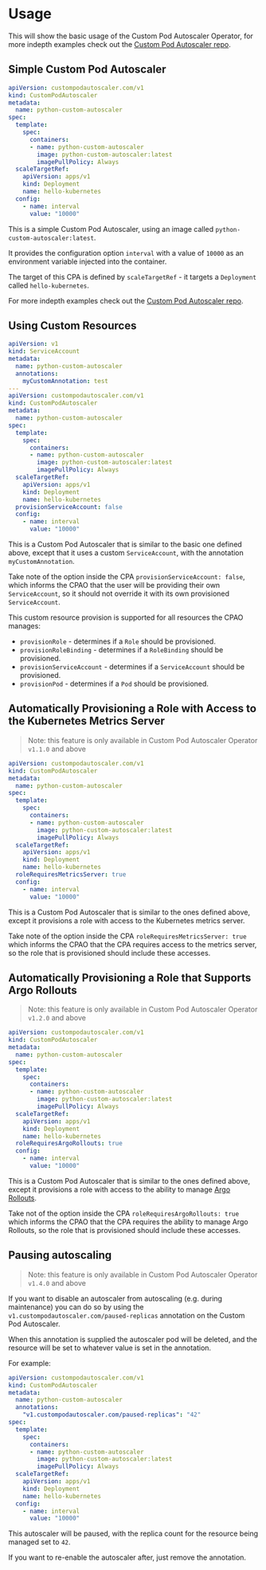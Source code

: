 # Usage

This will show the basic usage of the Custom Pod Autoscaler Operator, for more
indepth examples check out the
[Custom Pod Autoscaler repo](https://github.com/jthomperoo/custom-pod-autoscaler).

## Simple Custom Pod Autoscaler

```yaml
apiVersion: custompodautoscaler.com/v1
kind: CustomPodAutoscaler
metadata:
  name: python-custom-autoscaler
spec:
  template:
    spec:
      containers:
      - name: python-custom-autoscaler
        image: python-custom-autoscaler:latest
        imagePullPolicy: Always
  scaleTargetRef:
    apiVersion: apps/v1
    kind: Deployment
    name: hello-kubernetes
  config:
    - name: interval
      value: "10000"
```

This is a simple Custom Pod Autoscaler, using an image called
`python-custom-autoscaler:latest`.

It provides the configuration option `interval` with a value of `10000` as an
environment variable injected into the container.

The target of this CPA is defined by `scaleTargetRef` - it targets a `Deployment`
called `hello-kubernetes`.

For more indepth examples check out the
[Custom Pod Autoscaler repo](https://github.com/jthomperoo/custom-pod-autoscaler).

## Using Custom Resources

```yaml
apiVersion: v1
kind: ServiceAccount
metadata:
  name: python-custom-autoscaler
  annotations:
    myCustomAnnotation: test
---
apiVersion: custompodautoscaler.com/v1
kind: CustomPodAutoscaler
metadata:
  name: python-custom-autoscaler
spec:
  template:
    spec:
      containers:
      - name: python-custom-autoscaler
        image: python-custom-autoscaler:latest
        imagePullPolicy: Always
  scaleTargetRef:
    apiVersion: apps/v1
    kind: Deployment
    name: hello-kubernetes
  provisionServiceAccount: false
  config:
    - name: interval
      value: "10000"
```

This is a Custom Pod Autoscaler that is similar to the basic one defined above, except
that it uses a custom `ServiceAccount`, with the annotation `myCustomAnnotation`.

Take note of the option inside the CPA `provisionServiceAccount: false`, which informs
the CPAO that the user will be providing their own `ServiceAccount`, so it should
not override it with its own provisioned `ServiceAccount`.

This custom resource provision is supported for all resources the CPAO manages:

- `provisionRole` - determines if a `Role` should be provisioned.
- `provisionRoleBinding` - determines if a `RoleBinding` should be provisioned.
- `provisionServiceAccount` - determines if a `ServiceAccount` should be
provisioned.
- `provisionPod` - determines if a `Pod` should be provisioned.

## Automatically Provisioning a Role with Access to the Kubernetes Metrics Server

> Note: this feature is only available in Custom Pod Autoscaler Operator `v1.1.0` and above

```yaml
apiVersion: custompodautoscaler.com/v1
kind: CustomPodAutoscaler
metadata:
  name: python-custom-autoscaler
spec:
  template:
    spec:
      containers:
      - name: python-custom-autoscaler
        image: python-custom-autoscaler:latest
        imagePullPolicy: Always
  scaleTargetRef:
    apiVersion: apps/v1
    kind: Deployment
    name: hello-kubernetes
  roleRequiresMetricsServer: true
  config:
    - name: interval
      value: "10000"
```

This is a Custom Pod Autoscaler that is similar to the ones defined above, except it provisions a role with access to
the Kubernetes metrics server.

Take note of the option inside the CPA `roleRequiresMetricsServer: true` which informs the CPAO that the CPA requires
access to the metrics server, so the role that is provisioned should include these accesses.

## Automatically Provisioning a Role that Supports Argo Rollouts

> Note: this feature is only available in Custom Pod Autoscaler Operator `v1.2.0` and above

```yaml
apiVersion: custompodautoscaler.com/v1
kind: CustomPodAutoscaler
metadata:
  name: python-custom-autoscaler
spec:
  template:
    spec:
      containers:
      - name: python-custom-autoscaler
        image: python-custom-autoscaler:latest
        imagePullPolicy: Always
  scaleTargetRef:
    apiVersion: apps/v1
    kind: Deployment
    name: hello-kubernetes
  roleRequiresArgoRollouts: true
  config:
    - name: interval
      value: "10000"
```

This is a Custom Pod Autoscaler that is similar to the ones defined above, except it provisions a role with access to
the ability to manage [Argo Rollouts](https://argoproj.github.io/argo-rollouts/).

Take not of the option inside the CPA `roleRequiresArgoRollouts: true` which informs the CPAO that the CPA requires
the ability to manage Argo Rollouts, so the role that is provisioned should include these accesses.

## Pausing autoscaling

> Note: this feature is only available in Custom Pod Autoscaler Operator `v1.4.0` and above

If you want to disable an autoscaler from autoscaling (e.g. during maintenance) you can do so by using the
`v1.custompodautoscaler.com/paused-replicas` annotation on the Custom Pod Autoscaler.

When this annotation is supplied the autoscaler pod will be deleted, and the resource will be set to whatever
value is set in the annotation.

For example:

```yaml
apiVersion: custompodautoscaler.com/v1
kind: CustomPodAutoscaler
metadata:
  name: python-custom-autoscaler
  annotations:
    "v1.custompodautoscaler.com/paused-replicas": "42"
spec:
  template:
    spec:
      containers:
      - name: python-custom-autoscaler
        image: python-custom-autoscaler:latest
        imagePullPolicy: Always
  scaleTargetRef:
    apiVersion: apps/v1
    kind: Deployment
    name: hello-kubernetes
  config:
    - name: interval
      value: "10000"
```

This autoscaler will be paused, with the replica count for the resource being managed set to `42`.

If you want to re-enable the autoscaler after, just remove the annotation.
